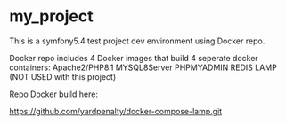 # my_project
This is a symfony5.4 test project dev environment using Docker repo.

Docker repo includes 4 Docker images that build 4 seperate docker containers:
Apache2/PHP8.1 
MYSQL8Server 
PHPMYADMIN
REDIS LAMP (NOT USED with this project)

Repo Docker build here:

https://github.com/yardpenalty/docker-compose-lamp.git


